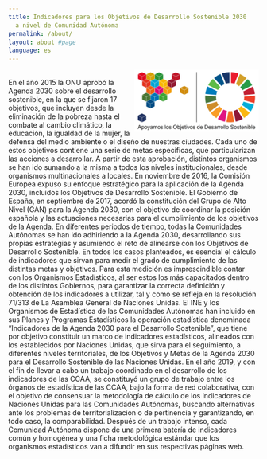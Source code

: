 ```yaml
---
title: Indicadores para los Objetivos de Desarrollo Sostenible 2030 
  a nivel de Comunidad Autónoma
permalink: /about/
layout: about #page
language: es
---
```



<img src='../assets/img/SDG Wheel_Transparent-01.png'
     alt='ODS CCAA logo'
     width='250'
     style="float: right;" />

<br>

<span class="about">
En el año 2015 la ONU aprobó la Agenda 2030 sobre el desarrollo sostenible, en 
la que se fijaron 17 objetivos, que incluyen desde la eliminación de la pobreza hasta 
el combate al cambio climático, la educación, la igualdad de la mujer, la defensa del 
medio ambiente o el diseño de nuestras ciudades. Cada uno de estos objetivos 
contiene una serie de metas específicas, que particularizan las acciones a desarrollar.
</span>

<span class="about">
A partir de esta aprobación, distintos organismos se han ido sumando a la misma 
a todos los niveles institucionales, desde organismos multinacionales a locales.
</span>

<span class="about">
En noviembre de 2016, la Comisión Europea expuso su enfoque estratégico para 
la aplicación de la Agenda 2030, incluidos los Objetivos de Desarrollo Sostenible.
</span>

<span class="about">
El Gobierno de España, en septiembre de 2017, acordó la constitución del Grupo 
de Alto Nivel (GAN) para la Agenda 2030, con el objetivo de coordinar la posición 
española y las actuaciones necesarias para el cumplimiento de los objetivos de la Agenda.
</span>

<span class="about">
En diferentes periodos de tiempo, todas la Comunidades Autónomas se han ido 
adhiriendo a la Agenda 2030, desarrollando sus propias estrategias y asumiendo el 
reto de alinearse con los Objetivos de Desarrollo Sostenible.
</span>

<span class="about">
En todos los casos planteados, es esencial el cálculo de indicadores que sirvan 
para medir el grado de cumplimiento de las distintas metas y objetivos.
</span>

<span class="about">
Para esta medición es imprescindible contar con los Organismos Estadísticos, al 
ser estos los más capacitados dentro de los distintos Gobiernos, para garantizar la 
correcta definición y obtención de los indicadores a utilizar, tal y como se refleja en la 
resolución 71/313 de La Asamblea General de Naciones Unidas.
</span>

<span class="about">
El INE y los Organismos de Estadística de las Comunidades Autónomas han 
incluido en sus Planes y Programas Estadísticos la operación estadística denominada 
“Indicadores de la Agenda 2030 para el Desarrollo Sostenible”, que tiene por objetivo 
constituir un marco de indicadores estadísticos, alineados con los establecidos por 
Naciones Unidas, que sirva para el seguimiento, a diferentes niveles territoriales, de 
los Objetivos y Metas de la Agenda 2030 para el Desarrollo Sostenible de las Naciones Unidas.
</span>

<span class="about">
En el año 2019, y con el fin de llevar a cabo un trabajo coordinado en el desarrollo 
de los indicadores de las CCAA, se constituyó un grupo de trabajo entre los órganos 
de estadística de las CCAA, bajo la forma de red colaborativa, con el objetivo de 
consensuar la metodología de cálculo de los indicadores de Naciones Unidas para las 
Comunidades Autónomas, buscando alternativas ante los problemas de 
territorialización o de pertinencia y garantizando, en todo caso, la comparabilidad.
</span>

<span class="about">
Después de un trabajo intenso, cada Comunidad Autónoma dispone de una 
primera batería de indicadores común y homogénea y una ficha metodológica 
estándar que los organismos estadísticos van a difundir en sus respectivas páginas web.
</span>
